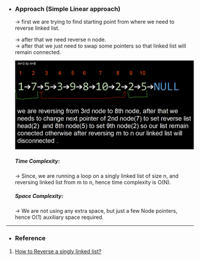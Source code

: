 - <h3>Approach (Simple Linear approach)</h3>
    <div>
    <p>
    → first we are trying to find starting point from where we need to reverse linked list.
    </p>
    <p>
    → after that we need reverse n node.<br>
    → after that we just need to swap some pointers so that linked list will remain connected.
    </p>

    ![example-1](images/exp_1.png)<br>
    </div>
    <div>
    <h5>Time Complexity: </h5>
    <p>→ Since, we are running a loop on a singly linked list of size n, and reversing linked list from m to n, hence time complexity is O(N).
    </p>
    <h5>Space Complexity:</h5>
    <p>→ We are not using any extra space, but just a few Node pointers, hence O(1) auxiliary space required.
    </p>
    </div>
<hr>

- <h3>Reference</h3>
1. [How to Reverse a singly linked list?](https://www.geeksforgeeks.org/reverse-a-linked-list/)